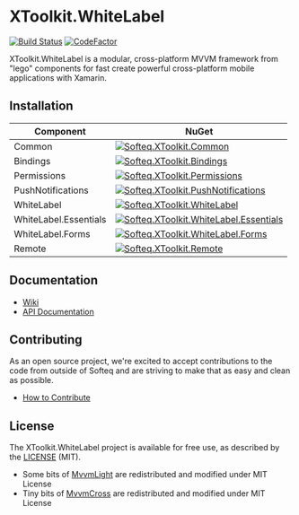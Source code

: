 # XToolkit.WhiteLabel

[![Build Status](https://dev.azure.com/SofteqDevelopment/Toolkit/_apis/build/status/Samples.Playground?branchName=master)](https://dev.azure.com/SofteqDevelopment/Toolkit/_build/latest?definitionId=39&branchName=master)
[![CodeFactor](https://www.codefactor.io/repository/github/softeq/xtoolkit.whitelabel/badge)](https://www.codefactor.io/repository/github/softeq/xtoolkit.whitelabel)

XToolkit.WhiteLabel is a modular, cross-platform MVVM framework from "lego" components for fast create powerful cross-platform mobile applications with Xamarin.

## Installation

Component | NuGet
----------|--------
Common    | [![Softeq.XToolkit.Common](https://buildstats.info/nuget/Softeq.XToolkit.Common?includePreReleases=true)](https://www.nuget.org/packages/Softeq.XToolkit.Common)
Bindings  | [![Softeq.XToolkit.Bindings](https://buildstats.info/nuget/Softeq.XToolkit.Bindings?includePreReleases=true)](https://www.nuget.org/packages/Softeq.XToolkit.Bindings)
Permissions | [![Softeq.XToolkit.Permissions](https://buildstats.info/nuget/Softeq.XToolkit.Permissions?includePreReleases=true)](https://www.nuget.org/packages/Softeq.XToolkit.Permissions)
PushNotifications | [![Softeq.XToolkit.PushNotifications](https://buildstats.info/nuget/Softeq.XToolkit.PushNotifications?includePreReleases=true)](https://www.nuget.org/packages/Softeq.XToolkit.PushNotifications)
WhiteLabel  | [![Softeq.XToolkit.WhiteLabel](https://buildstats.info/nuget/Softeq.XToolkit.WhiteLabel?includePreReleases=true)](https://www.nuget.org/packages/Softeq.XToolkit.WhiteLabel)
WhiteLabel.Essentials  | [![Softeq.XToolkit.WhiteLabel.Essentials](https://buildstats.info/nuget/Softeq.XToolkit.WhiteLabel.Essentials?includePreReleases=true)](https://www.nuget.org/packages/Softeq.XToolkit.WhiteLabel.Essentials)
WhiteLabel.Forms  | [![Softeq.XToolkit.WhiteLabel.Forms](https://buildstats.info/nuget/Softeq.XToolkit.WhiteLabel.Forms?includePreReleases=true)](https://www.nuget.org/packages/Softeq.XToolkit.WhiteLabel.Forms)
Remote  | [![Softeq.XToolkit.Remote](https://buildstats.info/nuget/Softeq.XToolkit.Remote?includePreReleases=true)](https://www.nuget.org/packages/Softeq.XToolkit.Remote)

## Documentation

- [Wiki](https://github.com/Softeq/XToolkit.WhiteLabel/wiki)
- [API Documentation](https://softeq.github.io/XToolkit.WhiteLabel/api/)

## Contributing

As an open source project, we're excited to accept contributions to the code from outside of Softeq and are striving to make that as easy and clean as possible.

- [How to Contribute](.github/CONTRIBUTING.md)

## License

The XToolkit.WhiteLabel project is available for free use, as described by the [LICENSE](/LICENSE) (MIT).

- Some bits of [MvvmLight](https://github.com/lbugnion/mvvmlight) are redistributed and modified under MIT License
- Tiny bits of [MvvmCross](https://github.com/MvvmCross/MvvmCross) are redistributed and modified under MIT License
